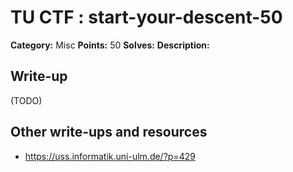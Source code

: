 # TU CTF : start-your-descent-50

**Category:** Misc
**Points:** 50
**Solves:** 
**Description:**



## Write-up

(TODO)

## Other write-ups and resources

* https://uss.informatik.uni-ulm.de/?p=429
